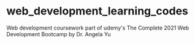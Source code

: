 # web_development_learning_codes
Web development coursework part of udemy's The Complete 2021 Web Development Bootcamp by Dr. Angela Yu
